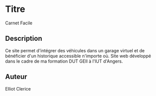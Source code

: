 # Titre

Carnet Facile

## Description

Ce site permet d'intégrer des véhicules dans un garage virtuel et de bénéficier d'un historique accessible n'importe où.
Site web développé dans le cadre de ma formation DUT GEII à l'IUT d'Angers.

## Auteur

Elliot Clerice
